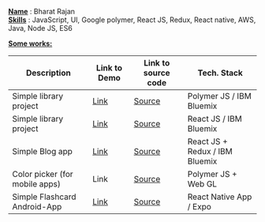 <b><u>Name</u></b> : Bharat Rajan
</br>
<b><u>Skills</u></b> : JavaScript, UI, Google polymer, React JS, Redux, React native, AWS, Java, Node JS, ES6


<b><u>Some works:</u></b>

|           Description          | Link to Demo | Link to source code |  Tech. Stack                   |
| ------------------------------ | ------------ | ------------------------------ | ------------------- |
| Simple library project | [Link](https://bharat-library-using-polymer-js.mybluemix.net )         | [Source](https://github.com/bharatrajan/book-library-using-polymerJs)  | Polymer JS / IBM Bluemix       |
| Simple library project | [Link](https://bharat-library-using-react-js.mybluemix.net )         | [Source](https://github.com/bharatrajan/book-library-using-reactJs)  | React JS / IBM Bluemix         |
| Simple Blog app | [Link](https://bharat-blog-app-using-react-redux.mybluemix.net )                | [Source](https://github.com/bharatrajan/blog-app)  | React JS + Redux / IBM Bluemix |
| Color picker (for mobile apps) | Link[](https://github.com/bharatrajan/polymer-color-picker ) | [Source](https://github.com/bharatrajan/polymer-color-picker)  | Polymer JS + Web GL            |
| Simple Flashcard Android-App | [Link](https://expo.io/@bharatrajan/FlashCardsApp)   | [Source](https://github.com/bharatrajan/FlashCardsApp)  | React Native App / Expo        |
